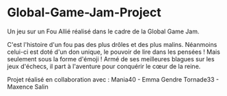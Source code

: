 # Global-Game-Jam-Project
Un jeu sur un Fou Allié réalisé dans le cadre de la Global Game Jam.

C'est l'histoire d'un fou pas des plus drôles et des plus malins. Néanmoins celui-ci est doté d'un don unique, le pouvoir de lire dans les pensées ! Mais seulement sous la forme d'émoji !
Armé de ses meilleures blagues sur les jeux d'échecs, il part à l'aventure pour conquérir le cœur de la reine.

Projet réalisé en collaboration avec : 
Mania40 - Emma Gendre
Tornade33 - Maxence Salin
